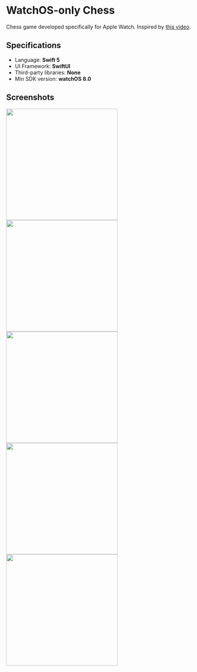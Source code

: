 # WatchOS-only Chess

Chess game developed specifically for Apple Watch. Inspired by [this video](https://youtu.be/U4ogK0MIzqk?si=0BPJ5YUqvyE9shag).

## Specifications

- Language: **Swift 5**
- UI Framework: **SwiftUI**
- Third-party libraries: **None**
- Min SDK version: **watchOS 8.0**

## Screenshots

<p float="left">
  <img src="https://github.com/user-attachments/assets/b69556cc-fa45-4936-b022-88e8c10cc86a" width=300/>
  <img src="https://github.com/user-attachments/assets/a7abee20-1e35-482f-833d-ba8771ef8f69" width=300/>
  <img src="https://github.com/user-attachments/assets/ae6682f0-357a-4215-90cf-ef88be75050f" width=300/>

  <img src="https://github.com/user-attachments/assets/2542911e-e62e-4dde-8c2f-b0f450033e6a" width=300/>
  <img src="https://github.com/user-attachments/assets/bd56f149-c9f2-43b6-b339-637dbe23e4af" width=300/>
</p>
